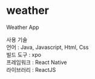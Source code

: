 # weather

Weather App

사용 기술 <br>
언어 : Java, Javascript, Html, Css<br>
빌드 도구 : xpo<br>
프레임워크 : React Native<br>
라이브러리 : ReactJS
